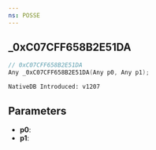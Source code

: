 ```yaml
---
ns: POSSE
---
```

## _0xC07CFF658B2E51DA

```c
// 0xC07CFF658B2E51DA
Any _0xC07CFF658B2E51DA(Any p0, Any p1);
```

```
NativeDB Introduced: v1207
```

## Parameters
* **p0**:
* **p1**:
